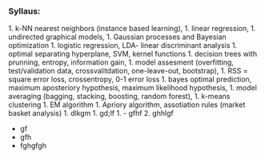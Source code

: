 <h3> Syllaus:</h3>
1. k-NN nearest neighbors (instance based learning),
1. linear regression,
1. undirected graphical models,
1. Gaussian processes and Bayesian optimization
1. logistic regression, LDA- linear discriminant analysis
1. optimal separating hyperplane, SVM, kernel functions
1. decision trees with prunning, entropy, information gain,
1. model assesment (overfitting, test/validation data, crossvalitdation, one-leave-out, bootstrap),
1. RSS = square error loss, crossentropy, 0-1 error loss
1. bayes optimal prediction, maximum aposteriory hypothesis, maximum likelihood hypothesis,
1. model averaging (bagging, stacking, boosting, random forest),
1. k-means clustering
1. EM algorithm
1. Apriory algorithm, assotiation rules (market basket analysis)
1. dlkgm
1. gd;lf
1. - gfhf
2. ghhlgf



- gf
- gfh
- fghgfgh